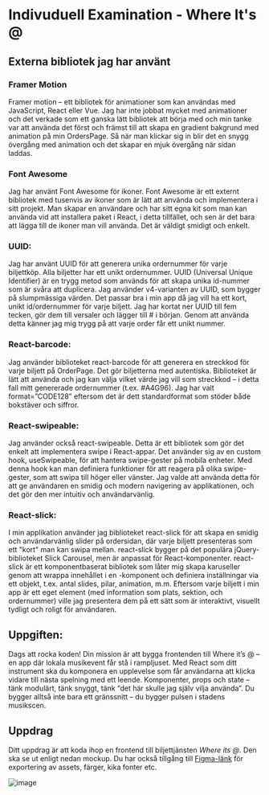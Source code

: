 # Indivuduell Examination - Where It's @


## Externa bibliotek jag har använt

### Framer Motion
Framer motion – ett bibliotek för animationer som kan användas med JavaScript, React eller Vue. Jag har inte jobbat mycket med animationer och det verkade som ett ganska lätt bibliotek att börja med och min tanke var att använda det först och främst till att skapa en gradient bakgrund med animation på min OrdersPage. Så när man klickar sig in blir det en snygg övergång med animation och det skapar en mjuk övergång när sidan laddas.  


### Font Awesome  
Jag har använt Font Awesome för ikoner. Font Awesome är ett externt bibliotek med tusenvis av ikoner som är lätt att använda och implementera i sitt projekt. Man skapar en användare och har sitt egna kit som man kan använda vid att installera paket i React, i detta tillfället, och sen är det bara att lägga till de ikoner man vill använda. Det är väldigt smidigt och enkelt. 

### UUID: 

Jag har använt UUID för att generera unika ordernummer för varje biljettköp. Alla biljetter har ett unikt ordernummer. UUID (Universal Unique Identifier) är en trygg metod som används för att skapa unika id-nummer som är svåra att duplicera. Jag använder v4-varianten av UUID, som bygger på slumpmässiga värden. Det passar bra i min app då jag vill ha ett kort, unikt id/ordernummer för varje biljett. Jag har kortat ner UUID till fem tecken, gör dem till versaler och lägger till # i början. Genom att använda detta känner jag mig trygg på att varje order får ett unikt nummer. 

### React-barcode: 

Jag använder biblioteket react-barcode för att generera en streckkod för varje biljett på OrderPage. Det gör biljetterna med autentiska. Biblioteket är lätt att använda och jag kan välja vilket värde jag vill som streckkod – i detta fall mitt genererade ordernummer (t.ex. #A4G96). Jag har valt format=”CODE128” eftersom det är dett standardformat som stöder både bokstäver och siffror.  

### React-swipeable: 

Jag använder också react-swipeable. Detta är ett bibliotek som gör det enkelt att implementera swipe i React-appar. Det använder sig av en custom hook, useSwipeable, för att hantera swipe-gester på mobila enheter. Med denna hook kan man definiera funktioner för att reagera på olika swipe-gester, som att swipa till höger eller vänster. Jag valde att använda detta för att ge användaren en smidig och modern navigering av applikationen, och det gör den mer intuitiv och användarvänlig.

### React-slick: 

I min applikation använder jag biblioteket react-slick för att skapa en smidig och användarvänlig slider på ordersidan, där varje biljett presenteras som ett "kort" man kan swipa mellan. react-slick bygger på det populära jQuery-biblioteket Slick Carousel, men är anpassat för React-komponenter. react-slick är ett komponentbaserat bibliotek som låter mig skapa karuseller genom att wrappa innehållet i en <Slider>-komponent och definiera inställningar via ett objekt, t.ex. antal slides, pilar, animation, m.m. Eftersom varje biljett i min app är ett eget element (med information som plats, sektion, och ordernummer) ville jag presentera dem på ett sätt som är interaktivt, visuellt tydligt och roligt för användaren. 









## Uppgiften:

Dags att rocka koden! Din mission är att bygga frontenden till Where it’s @ – en app där lokala musikevent får stå i rampljuset.
Med React som ditt instrument ska du komponera en upplevelse som får användarna att klicka vidare till nästa spelning med ett leende.
Komponenter, props och state – tänk modulärt, tänk snyggt, tänk “det här skulle jag själv vilja använda”.
Du bygger alltså inte bara ett gränssnitt – du bygger pulsen i stadens musikscen.

## Uppdrag

Ditt uppdrag är att koda ihop en frontend till biljettjänsten _Where its @_. Den ska se ut enligt nedan mockup. Du har också tillgång till [Figma-länk](https://www.figma.com/file/vcgWPPy2q44oZZ2eORL1wB/Where-its-light?node-id=0%3A1) för exportering av assets, färger, kika fonter etc.

![image](https://github.com/user-attachments/assets/de858683-8f5d-4b2b-bd73-1662bcaca8c8)





